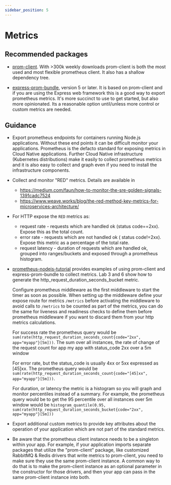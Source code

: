 ```yaml
---
sidebar_position: 5
---
```


# Metrics

## Recommended packages

- [prom-client](https://www.npmjs.com/package/prom-client). With >300k weekly downloads
  prom-client is both the most used and most flexible prometheus client. It also has
  a shallow dependency tree.

- [express-prom-bundle](https://www.npmjs.com/package/express-prom-bundle), version 5
  or later. It is based on prom-client and if you are using the Express web
  framework this is a good way to export prometheus metrics. It's more succinct
  to use to get started, but also more opinionated. Its a reasonable option
  until/unless more control or custom metrics are needed.

## Guidance

- Export prometheus endpoints for containers running Node.js applications. Without
  these end points it can be difficult monitor your applications. Prometheus is
  the defacto standard for exposing metrics in Cloud Native applications. Further
  Cloud Native infrastructure (Kubernetes distributions) make it easily to collect
  prometheus metrics and it is also easy to collect and graph even if you need
  to install the infrastructure components.

- Collect and monitor "RED" metrics. Details are available in

  - https://medium.com/faun/how-to-monitor-the-sre-golden-signals-1391cadc7524
  - https://www.weave.works/blog/the-red-method-key-metrics-for-microservices-architecture/

- For HTTP expose the `RED` metrics as:

  - request rate - requests which are handled ok (status code==2xx). Expose this as the total
    count.
  - error rate - requests which are not handled ok ( status code!=2xx). Expose this metric
    as a percentage of the total rate.
  - request latency - duration of requests which are handled ok, grouped into ranges/buckets and
    exposed through a prometheus histogram.

- [prometheus-nodejs-tutorial](https://github.com/csantanapr/prometheus-nodejs-tutorial) provides
  examples of using prom-client and express-prom-bundle to collect metrics. Lab 3 and 6
  show how to generate the http_request_duration_seconds_bucket metric.

  Configure prometheus middleware as the first middleware to start the timer as soon as possible.
  When setting up the middleware define your expose route for metrics `/metrics` before activating the middleware
  to avoid calls to `/metrics` to be counted as part of the metrics, you can do the same for
  liveness and readiness checks to define them before prometheus middleware if you want to discard them from your
  http metrics calculations.

  For success rate the prometheus query would be
  `sum(rate(http_request_duration_seconds_count{code="2xx", app="myapp"}[5m]))`.
  The sum over all instances, the rate of change of the request count for app
  my app with status_code 2xx over a 5m window

  For error rate, but the status_code is usually 4xx or 5xx expressed as [45]xx. The
  prometheus query would be `sum(rate(http_request_duration_seconds_count{code="[45]xx", app="myapp"}[5m]))`.

  For duration, or latency the metric is a histogram so you will graph and
  monitor percentiles instead of a summary. For example, the prometheus query would be
  to get the 95 percentile over all instances over 5m window would be
  `histogram_quantile(0.95, sum(rate(http_request_duration_seconds_bucket{code="2xx", app="myapp"}[5m]))`

- Export additional custom metrics to provide key attributes about the operation of
  your application which are not part of the standard metrics.

- Be aware that the prometheus client instance needs to be a singleton within your app.  For example, if your
  application imports separate packages that utilize the "prom-client" package, like customized RabbitMQ &
  Redis drivers that write metrics to prom-client, you need to make sure they use the same prom-client instance.
  A common way to do that is to make the prom-client instance as an optional parameter in the constructor for
  those drivers, and then your app can pass in the same prom-client instance into both.
